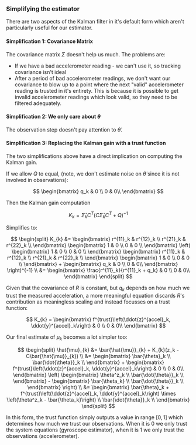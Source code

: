 ### Simplifying the estimator

There are two aspects of the Kalman filter in it's default form which aren't particularly useful for our estimator.


#### Simplification 1: Covariance Matrix

The covariance matrix $\Sigma$ doesn't help us much. The problems are:
* If we have a bad accelerometer reading - we can't use it, so tracking covariance isn't ideal
* After a period of bad accelerometer readings, we don't want our covariance to blow up to a point where the next "valid" accelerometer reading is trusted in it's entirety. This is because it is possible to get invalid accelerometer readings which look valid, so they need to be filtered adequately.

#### Simplification 2: We only care about $\theta$

The observation step doesn't pay attention to $\dot{\theta}$.

#### Simplification 3: Replacing the Kalman gain with a trust function

The two simplifications above have a direct implication on computing the Kalman gain.

If we allow $Q$ to equal, (note, we don't estimate noise on $\dot{\theta}$ since it is not involved in observations):

$$
\begin{bmatrix}
    q_k & 0 \\
    0 & 0\\
\end{bmatrix}
$$

Then the Kalman gain computation

$$
K_{k} = \bar{\Sigma}_{k}C^T(C\bar{\Sigma}_{k}C^T + Q)^{-1}
$$

Simplifies to:

$$
\begin{split}
K_{k} &=
    \begin{bmatrix}
        r^{11}_k & r^{12}_k \\
        r^{21}_k & r^{22}_k \\
    \end{bmatrix}
    \begin{bmatrix}
        1 & 0 \\
        0 & 0 \\
    \end{bmatrix}
    \left(
        \begin{bmatrix}
            1 & 0 \\
            0 & 0 \\
        \end{bmatrix}
        \begin{bmatrix}
            r^{11}_k & r^{12}_k \\
            r^{21}_k & r^{22}_k \\
        \end{bmatrix}
        \begin{bmatrix}
            1 & 0 \\
            0 & 0 \\
        \end{bmatrix} + 
        \begin{bmatrix}
            q_k & 0 \\
            0 & 0\\
        \end{bmatrix}
    \right)^{-1}
    \\
    &=
    \begin{bmatrix}
        \frac{r^{11}_k}{r^{11}_k + q_k} & 0 \\
        0 & 0\\
    \end{bmatrix}
\end{split}
$$

Given that the covariance of $R$ is constant, but $q_k$ depends on how much we trust the measured acceleration, a more meaningful equation discards $R$'s contribution as meaningless scaling and instead focusses on a trust function:

$$
K_{k} =
\begin{bmatrix}
    f^{trust}\left(\ddot{z}^{accel}_k, \ddot{y}^{accel}_k\right) & 0 \\
    0 & 0\\
\end{bmatrix}
$$

Our final estimate of $\mu_k$ becomes a lot simpler too: 

$$
\begin{split}
\hat{\mu}_{k} &= \bar{\hat{\mu}}_{k} + K_{k}(z_k - C\bar{\hat{\mu}}_{k}) \\
              &= 
    \begin{bmatrix}
        \bar{\theta}_k \\
        \bar{\dot{\theta}}_k \\
    \end{bmatrix} +
    \begin{bmatrix}
        f^{trust}\left(\ddot{z}^{accel}_k, \ddot{y}^{accel}_k\right) & 0 \\
        0 & 0\\
    \end{bmatrix} \left(
        \begin{bmatrix}
            \theta^z_k \\
            \bar{\dot{\theta}}_k \\
        \end{bmatrix} - 
        \begin{bmatrix}
            \bar{\theta_k} \\
            \bar{\dot{\theta}}_k \\
        \end{bmatrix}
    \right) \\
              &= 
    \begin{bmatrix}
        \bar{\theta}_k  + f^{trust}\left(\ddot{z}^{accel}_k, \ddot{y}^{accel}_k\right) \times \left(\theta^z_k - \bar{\theta_k}\right) \\
        \bar{\dot{\theta}}_k \\
    \end{bmatrix}
\end{split}
$$

In this form, the trust function simply outputs a value in range $[0, 1]$ which determines how much we trust our observations. When it is $0$ we only trust the system equations (gyroscope estimator), when it is $1$ we only trust the observations (accelerometer).





